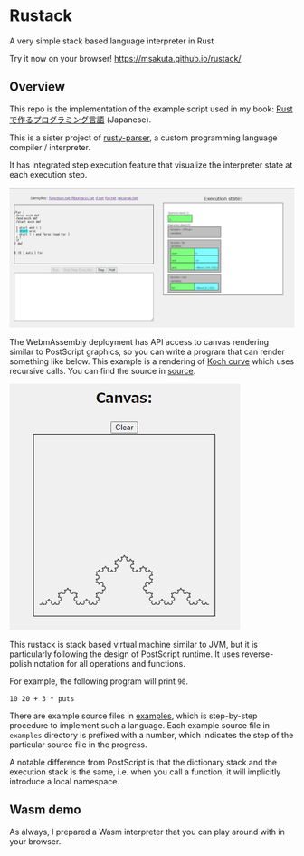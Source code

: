 # Rustack

A very simple stack based language interpreter in Rust

Try it now on your browser!
https://msakuta.github.io/rustack/


## Overview

This repo is the implementation of the example script used in my book:
[Rustで作るプログラミング言語](https://www.amazon.co.jp/dp/4297141922) (Japanese).

This is a sister project of [rusty-parser](https://github.com/msakuta/rusty-parser),
a custom programming language compiler / interpreter.

It has integrated step execution feature that visualize the interpreter state at each execution step.

![screenshot-step-execution](screenshots/wasm-screenshot.png)

The WebmAssembly deployment has API access to canvas rendering similar to PostScript graphics, so you can write
a program that can render something like below.
This example is a rendering of [Koch curve](https://en.wikipedia.org/wiki/Koch_snowflake) which uses recursive calls. You can find the source in [source](wasm/scripts/koch.txt).

![koch](screenshots/koch.png)

This rustack is stack based virtual machine similar to JVM,
but it is particularly following the design of PostScript runtime.
It uses reverse-polish notation for all operations and functions.

For example, the following program will print `90`.

```
10 20 + 3 * puts
```

There are example source files in [examples](examples), which is step-by-step procedure
to implement such a language.
Each example source file in `examples` directory is prefixed with a number, which indicates
the step of the particular source file in the progress.

A notable difference from PostScript is that the dictionary stack and the execution stack is
the same, i.e. when you call a function, it will implicitly introduce a local namespace.

## Wasm demo

As always, I prepared a Wasm interpreter that you can play around with in your browser.
